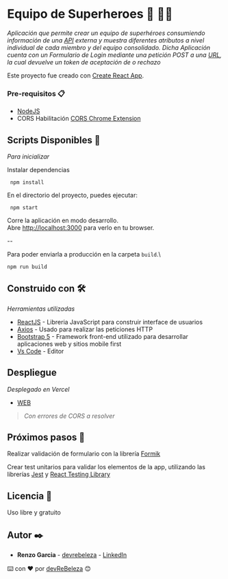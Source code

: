 # Equipo de Superheroes :dart: :rocket::rocket:

_Aplicación que permite crear un equipo de superhéroes consumiendo información de una [API](https://superheroapi.com/) externa y muestra diferentes atributos a nivel individual de cada miembro y del equipo consolidado.
Dicha Aplicación cuenta con un Formulario de Login mediante una petición POST a una [URL](http://challenge-react.alkemy.org/), la cual devuelve un token de aceptación de o rechazo_

Este proyecto fue creado con [Create React App](https://github.com/facebook/create-react-app).

### Pre-requisitos 📋

- [NodeJS](https://nodejs.org/es/)
- CORS Habilitación [CORS Chrome Extension](https://chrome.google.com/webstore/detail/allow-cors-access-control/lhobafahddgcelffkeicbaginigeejlf?hl=es)

## Scripts Disponibles :wrench:

_Para inicializar_

Instalar dependencias

```
 npm install
```

En el directorio del proyecto, puedes ejecutar:

```
 npm start
```

Corre la aplicación en modo desarrollo.\
Abre [http://localhost:3000](http://localhost:3000) para verlo en tu browser.

--

Para poder enviarla a producción en la carpeta `build`.\

```
npm run build
```

## Construido con 🛠️

_Herramientas utilizadas_

- [ReactJS](https://es.reactjs.org/) - Libreria JavaScript para construir interface de usuarios
- [Axios](https://axios-http.com/) - Usado para realizar las peticiones HTTP
- [Bootstrap 5](https://getbootstrap.com/) - Framework front-end utilizado para desarrollar aplicaciones web y sitios mobile first
- [Vs Code](https://code.visualstudio.com/) - Editor

## Despliegue

_Desplegado en Vercel_

- [WEB](https://super-alkemy-react.vercel.app/)

> _Con errores de CORS a resolver_

## Próximos pasos :open_hands:

Realizar validación de formulario con la librería [Formik](https://formik.org/)

Crear test unitarios para validar los elementos de la app, utilizando las librerías [Jest](https://jestjs.io/) y [React Testing Library](https://testing-library.com/)

## Licencia 📄

Uso libre y gratuito

## Autor ✒️

- **Renzo Garcia** - [devrebeleza](https://github.com/devrebeleza) - [LinkedIn](https://www.linkedin.com/in/renzogarcia/)

⌨️ con ❤️ por [devReBeleza](https://github.com/devrebeleza) 😊
